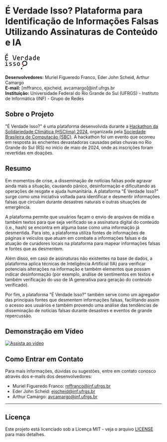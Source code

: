 # É Verdade Isso? Plataforma para Identificação de Informações Falsas Utilizando Assinaturas de Conteúdo e IA

![Logo](AgregadorFatos/templates/assets/logo-nome.png)

**Desenvolvedores:** Muriel Figueredo Franco, Eder John Scheid, Arthur Camargo  
**E-mail:** [mffranco, ejscheid, avcamargo]@inf.ufrgs.br  
**Instituição:** Universidade Federal do Rio Grande do Sul (UFRGS) - Instituto de Informática (INF) - Grupo de Redes

## Sobre o Projeto

"É Verdade Isso?" é uma plataforma desenvolvida durante a [Hackathon da Solidariedade Climática (HSClima) 2024](http://hackathon.sbc.org.br/hsclima/index.html), organizada pela [Sociedade Brasileira de Computação (SBC)](https://sbc.org.br). A hackathon foi um evento que ocorreu em resposta às enchentes devastadoras causadas pelas chuvas no Rio Grande do Sul (RS) no início de maio de 2024, onde as inscrições foram revertidas em doações.

## Resumo

Em momentos de crise, a disseminação de notícias falsas pode agravar ainda mais a situação, causando pânico, desinformação e dificultando as operações de resgate e ajuda humanitária. A plataforma "É Verdade Isso?" surge como uma iniciativa voltada para identificar e desmentir informações falsas que circulam durante desastres naturais e outras situações de emergência.

A plataforma permite que usuários façam o envio de arquivos de mídia e também textos para que seja verificado se a assinatura digital do conteúdo (i.e., hash) se encontra em alguma base como uma informação já desmentida. Para isto, a plataforma utiliza fontes de informações de páginas e veículos que atuam em combate a informações falsas e da atuação de curadores locais na plataforma para mapear informações falsas e fontes que as desmentem.

Além disso, em caso de assinaturas não existentes na base de dados, a plataforma aplica técnicas de Inteligência Artificial (IA) para verificar potenciais alterações na informação e também elementos que possam indicar desinformação (por exemplo, análise de sentimentos em textos e também verificação do uso de IA generativa para geração do conteúdo verificado).

Por fim, a plataforma "É Verdade Isso?" também serve como um agregador das principais fontes que desmentem informações falsas, facilitando assim o acesso aos usuários e também provendo uma análise das tendências de disseminação de noticias falsas durante desastres e eventos de grande repercussão.

## Demonstração em Vídeo

[![Assista ao vídeo](path/to/video-thumbnail.png)](https://www.youtube.com/watch?v=VIDEO_ID)

## Como Entrar em Contato

Para mais informações, dúvidas ou sugestões, entre em contato conosco através dos e-mails dos desenvolvedores:

- Muriel Figueredo Franco: mffranco@inf.ufrgs.br
- Eder John Scheid: ejscheid@inf.ufrgs.br
- Arthur Camargo: avcamargo@inf.ufrgs.br

---

## Licença

Este projeto está licenciado sob a Licença MIT - veja o arquivo [LICENSE](LICENSE) para mais detalhes.
